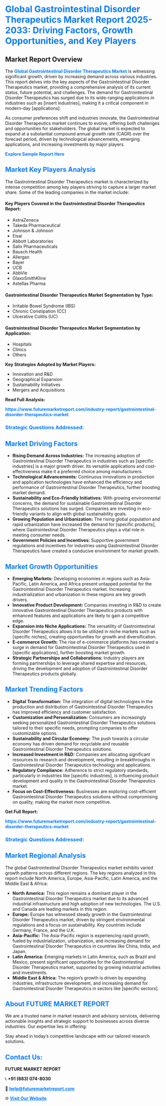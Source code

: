 <h1 style="color: #007BFF;">Global Gastrointestinal Disorder Therapeutics Market Report 2025-2033: Driving Factors, Growth Opportunities, and Key Players</h1>

<section id="overview">
<h2>Market Report Overview</h2>
<p>The <a href="https://www.futuremarketreport.com/industry-report/gastrointestinal-disorder-therapeutics-market" style="color: #007BFF; text-decoration: none;"><strong>Global Gastrointestinal Disorder Therapeutics Market</strong></a> is witnessing significant growth, driven by increasing demand across various industries. This report delves into the key aspects of the Gastrointestinal Disorder Therapeutics market, providing a comprehensive analysis of its current status, future potential, and challenges. The demand for Gastrointestinal Disorder Therapeutics has surged due to its wide-ranging applications in industries such as [insert industries], making it a critical component in modern-day [applications].</p>
<p>As consumer preferences shift and industries innovate, the Gastrointestinal Disorder Therapeutics market continues to evolve, offering both challenges and opportunities for stakeholders. The global market is expected to expand at a substantial compound annual growth rate (CAGR) over the forecast period, driven by technological advancements, emerging applications, and increasing investments by major players.</p>
</section>

<section id="overview">
<p><a href="https://www.futuremarketreport.com/request-sample/reportId=61720" style="color: #007BFF; text-decoration: none;"><strong>Explore Sample Report Here</strong></a></p>
</section>

<section id="key-players">
<h2 style="color: #007BFF;">Market Key Players Analysis</h2>
<p>The Gastrointestinal Disorder Therapeutics market is characterized by intense competition among key players striving to capture a larger market share. Some of the leading companies in the market include:</p>
<h4>Key Players Covered in the Gastrointestinal Disorder Therapeutics Report:</h4>
<ul><li>AstraZeneca</li><li>Takeda Pharmaceutical</li><li>Johnson &amp; Johnson</li><li>Eisai</li><li>Abbott Laboratories</li><li>Salix Pharmaceuticals</li><li>Bausch Health</li><li>Allergan</li><li>Bayer</li><li>UCB</li><li>AbbVie</li><li>GlaxoSmithKline</li><li>Astellas Pharma</li></ul>
<h4>Gastrointestinal Disorder Therapeutics Market Segmentation by Type:</h4>
<ul><li>Irritable Bowel Syndrome (IBS)</li><li>Chronic Constipation (CC)</li><li>Ulcerative Colitis (UC)</li></ul>

<h4>Gastrointestinal Disorder Therapeutics Market Segmentation by Application:</h4>
<ul><li>Hospitals</li><li>Clinics</li><li>Others</li></ul>
<p><strong>Key Strategies Adopted by Market Players:</strong></p>
<ul>
<li>Innovation and R&D</li>
<li>Geographical Expansion</li>
<li>Sustainability Initiatives</li>
<li>Mergers and Acquisitions</li>
</ul>
</section>

<section>
<p><strong>Read Full Analysis: </strong></p><a href="https://www.futuremarketreport.com/industry-report/gastrointestinal-disorder-therapeutics-market" style="color: #007BFF; text-decoration: none;"><strong>https://www.futuremarketreport.com/industry-report/gastrointestinal-disorder-therapeutics-market</strong></a>
<h3 style="color: #007BFF;">Strategic Questions Addressed:</h3>
</section>

<section id="driving-factors">
<h2 style="color: #007BFF;">Market Driving Factors</h2>
<ul>
<li><strong>Rising Demand Across Industries:</strong> The increasing adoption of Gastrointestinal Disorder Therapeutics in industries such as [specific industries] is a major growth driver. Its versatile applications and cost-effectiveness make it a preferred choice among manufacturers.</li>
<li><strong>Technological Advancements:</strong> Continuous innovations in production and application technologies have enhanced the efficiency and performance of Gastrointestinal Disorder Therapeutics, further boosting market demand.</li>
<li><strong>Sustainability and Eco-Friendly Initiatives:</strong> With growing environmental concerns, the demand for sustainable Gastrointestinal Disorder Therapeutics solutions has surged. Companies are investing in eco-friendly variants to align with global sustainability goals.</li>
<li><strong>Growing Population and Urbanization:</strong> The rising global population and rapid urbanization have increased the demand for [specific products], where Gastrointestinal Disorder Therapeutics plays a vital role in meeting consumer needs.</li>
<li><strong>Government Policies and Incentives:</strong> Supportive government regulations and incentives for industries using Gastrointestinal Disorder Therapeutics have created a conducive environment for market growth.</li>
</ul>
</section>

<section id="growth-opportunities">
<h2 style="color: #007BFF;">Market Growth Opportunities</h2>
<ul>
<li><strong>Emerging Markets:</strong> Developing economies in regions such as Asia-Pacific, Latin America, and Africa present untapped potential for the Gastrointestinal Disorder Therapeutics market. Increasing industrialization and urbanization in these regions are key growth drivers.</li>
<li><strong>Innovative Product Development:</strong> Companies investing in R&D to create innovative Gastrointestinal Disorder Therapeutics products with enhanced features and applications are likely to gain a competitive edge.</li>
<li><strong>Expansion into Niche Applications:</strong> The versatility of Gastrointestinal Disorder Therapeutics allows it to be utilized in niche markets such as [specific niches], creating opportunities for growth and diversification.</li>
<li><strong>E-commerce Growth:</strong> The rise of e-commerce platforms has created a surge in demand for Gastrointestinal Disorder Therapeutics used in [specific applications], further boosting market growth.</li>
<li><strong>Strategic Partnerships and Collaborations:</strong> Industry players are forming partnerships to leverage shared expertise and resources, driving the development and adoption of Gastrointestinal Disorder Therapeutics products globally.</li>
</ul>
</section>

<section id="trending-factors">
<h2 style="color: #007BFF;">Market Trending Factors</h2>
<ul>
<li><strong>Digital Transformation:</strong> The integration of digital technologies in the production and distribution of Gastrointestinal Disorder Therapeutics has improved efficiency and customer satisfaction.</li>
<li><strong>Customization and Personalization:</strong> Consumers are increasingly seeking personalized Gastrointestinal Disorder Therapeutics solutions tailored to their specific needs, prompting companies to offer customizable options.</li>
<li><strong>Sustainability and Circular Economy:</strong> The push towards a circular economy has driven demand for recyclable and reusable Gastrointestinal Disorder Therapeutics solutions.</li>
<li><strong>Increased Investment in R&D:</strong> Companies are allocating significant resources to research and development, resulting in breakthroughs in Gastrointestinal Disorder Therapeutics technology and applications.</li>
<li><strong>Regulatory Compliance:</strong> Adherence to strict regulatory standards, particularly in industries like [specific industries], is influencing product development and quality in the Gastrointestinal Disorder Therapeutics market.</li>
<li><strong>Focus on Cost-Effectiveness:</strong> Businesses are exploring cost-efficient Gastrointestinal Disorder Therapeutics solutions without compromising on quality, making the market more competitive.</li>
</ul>
</section>

<section>
<p><strong>Get Full Report: </strong></p><a href="https://www.futuremarketreport.com/industry-report/gastrointestinal-disorder-therapeutics-market" style="color: #007BFF; text-decoration: none;"><strong>https://www.futuremarketreport.com/industry-report/gastrointestinal-disorder-therapeutics-market</strong></a>
<h3 style="color: #007BFF;">Strategic Questions Addressed:</h3>
</section>


<section id="regional-analysis">
<h2 style="color: #007BFF;">Market Regional Analysis</h2>
<p>The global Gastrointestinal Disorder Therapeutics market exhibits varied growth patterns across different regions. The key regions analyzed in this report include North America, Europe, Asia-Pacific, Latin America, and the Middle East & Africa:</p>
<ul>
<li><strong>North America:</strong> This region remains a dominant player in the Gastrointestinal Disorder Therapeutics market due to its advanced industrial infrastructure and high adoption of new technologies. The U.S. and Canada are leading markets in this region.</li>
<li><strong>Europe:</strong> Europe has witnessed steady growth in the Gastrointestinal Disorder Therapeutics market, driven by stringent environmental regulations and a focus on sustainability. Key countries include Germany, France, and the U.K.</li>
<li><strong>Asia-Pacific:</strong> The Asia-Pacific region is experiencing rapid growth, fueled by industrialization, urbanization, and increasing demand for Gastrointestinal Disorder Therapeutics in countries like China, India, and Japan.</li>
<li><strong>Latin America:</strong> Emerging markets in Latin America, such as Brazil and Mexico, present significant opportunities for the Gastrointestinal Disorder Therapeutics market, supported by growing industrial activities and investments.</li>
<li><strong>Middle East & Africa:</strong> The region’s growth is driven by expanding industries, infrastructure development, and increasing demand for Gastrointestinal Disorder Therapeutics in sectors like [specific sectors].</li>
</ul>
</section>

<footer>
<h2 style="color: #007BFF;">About FUTURE MARKET REPORT</h2>
<p>We are a trusted name in market research and advisory services, delivering actionable insights and strategic support to businesses across diverse industries. Our expertise lies in offering:</p>

<p>Stay ahead in today’s competitive landscape with our tailored research solutions.</p>

<h2 style="color: #007BFF;">Contact Us:</h2>
<p><strong>FUTURE MARKET REPORT</strong></p>
<p>📞 <strong>+91 (883) 074-8030</strong></p>
<p>📧 <strong><a href="mailto:help@futuremarketreport.com" style="color: #007BFF;">help@futuremarketreport.com</a></strong></p>
<p>🌐 <strong><a href="https://www.futuremarketreport.com/" style="color: #007BFF;">Visit Our Website</a></strong></p>
</footer>